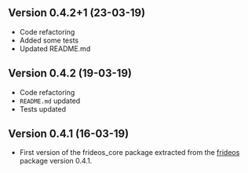 ## Version 0.4.2+1 (23-03-19)
- Code refactoring
- Added some tests
- Updated README.md


## Version 0.4.2 (19-03-19)
- Code refactoring
- `README.md` updated
- Tests updated


## Version 0.4.1 (16-03-19)

- First version of the frideos_core package extracted from the [frideos](https://pub.dartlang.org/packages/frideos) package version 0.4.1.

